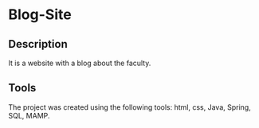# Blog-Site
## Description
It is a website with a blog about the faculty.
>
## Tools
The project was created using the following tools: html, css, Java, Spring, SQL, MAMP. 
